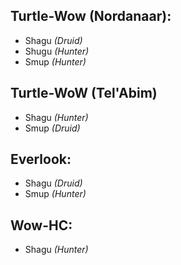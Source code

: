 ## Turtle-Wow (Nordanaar):
- Shagu *(Druid)*
- Shugu *(Hunter)*
- Smup *(Hunter)*

## Turtle-WoW (Tel'Abim)
- Shagu *(Hunter)*
- Smup *(Druid)*

## Everlook:
- Shagu *(Druid)*
- Smup *(Hunter)*

## Wow-HC:
- Shagu *(Hunter)*
